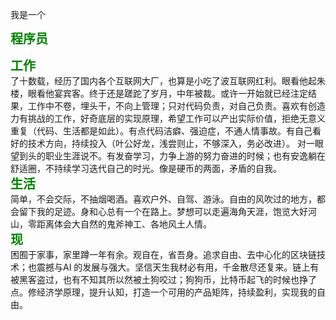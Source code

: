 我是一个<div style="font-size: 20px; color: green; font-weight: bold;;">程序员</div>

<div style="font-size: 20px; color: green; font-weight: bold;;">工作</div>了十数载，经历了国内各个互联网大厂，也算是小吃了波互联网红利。眼看他起朱楼，眼看他宴宾客。终于还是蹉跎了岁月，中年被裁。或许一开始就已经注定结果，工作中不卷，埋头干，不向上管理；只对代码负责，对自己负责。喜欢有创造力有挑战的工作，好奇底层的实现原理，希望工作可以产出实际价值，拒绝无意义重复（代码、生活都是如此）。有点代码洁癖、强迫症，不通人情事故。有自己看好的技术方向，持续投入（叶公好龙，浅尝则止，不够深入，务必改进）。
对一眼望到头的职业生涯说不。有发奋学习，力争上游的努力奋进的时候；也有安逸躺在舒适圈，不持续学习迭代自己的时光。像是硬币的两面，矛盾的自我。

<div style="font-size: 20px; color: green; font-weight: bold;;">生活</div>简单，不会交际，不抽烟喝酒。喜欢户外、自驾、游泳。自由的风吹过的地方，都会留下我的足迹。身和心总有一个在路上。梦想可以走遍海角天涯，饱览大好河山，零距离体会大自然的鬼斧神工、各地风土人情。

<div style="font-size: 20px; color: green; font-weight: bold;;">现</div>困囿于家事，家里蹲一年有余。观自在，省吾身。追求自由、去中心化的区块链技术；也震撼与AI 的发展与强大。坚信天生我材必有用，千金散尽还复来。链上有被黑客盗过，也有不知其所以然被土狗咬过；狗狗币，比特币起飞的时候也挣了点。修经济学原理，提升认知，打造一个可用的产品矩阵，持续盈利，实现我的自由。